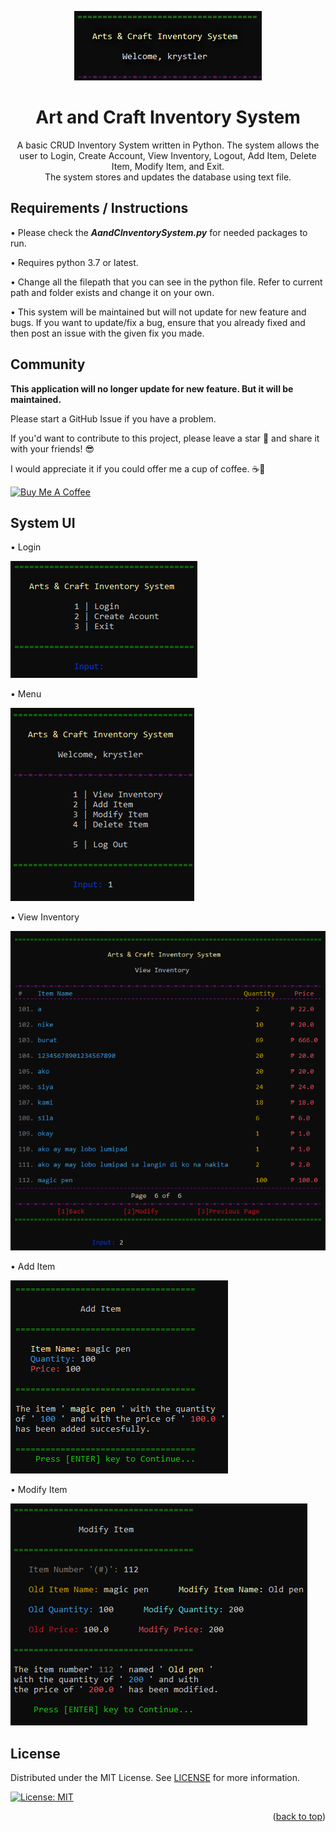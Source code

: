 <p align="center">
  <img width="auto" height="auto" src="/Resources/title.png">
</p>

<h1 align="center">
Art and Craft Inventory System
</h1>
<p align="center">
A basic CRUD Inventory System written in Python. The system allows the user to Login, Create Account, View Inventory, Logout, Add Item, Delete Item, Modify Item, and Exit.
<br>
The system stores and updates the database using text file.
</p>

## Requirements / Instructions
•	Please check the **_AandCInventorySystem.py_** for needed packages to run.

•	Requires python 3.7 or latest.

•	Change all the filepath that you can see in the python file. Refer to current path and folder exists and change it on your own.

•	This system will be maintained but will not update for new feature and bugs. If you want to update/fix a bug, ensure that you already fixed and then post an issue with the given fix you made.

## Community
**This application will no longer update for new feature. But it will be maintained.** 

Please start a GitHub Issue if you have a problem.

If you'd want to contribute to this project, please leave a star 🌟 and share it with your friends! 😎

I would appreciate it if you could offer me a cup of coffee. ☕💖

<a href="https://www.buymeacoffee.com/Ozaki" target="_blank"><img src="https://cdn.buymeacoffee.com/buttons/lato-yellow.png" alt="Buy Me A Coffee" height="41" width="174"></a>

## System UI

•	Login

![](/Resources/login.png)

•	Menu

![](/Resources/menu.png)

•	View Inventory

![](/Resources/view.png)

•	Add Item

![](/Resources/additem.png)

•	Modify Item

![](/Resources/modifyitem.png)


## License

Distributed under the MIT License. See [LICENSE](/LICENSE) for more information.

[![License: MIT](https://img.shields.io/badge/License-MIT-yellow.svg)](/LICENSE)

<p align="right">(<a href="#top">back to top</a>)</p>
